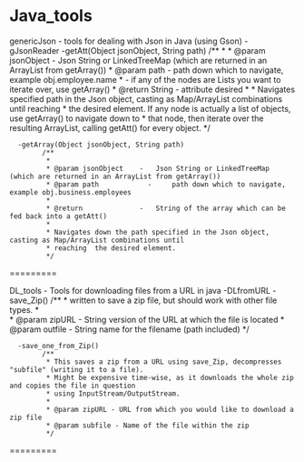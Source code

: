 Java_tools
=========

genericJson - tools for dealing with Json in Java (using Gson)
    -gJsonReader
      -getAtt(Object jsonObject, String path)
        	/**
        	 * 
        	 * @param jsonObject 	- 	Json String or LinkedTreeMap (which are returned in an ArrayList from getArray()) 
        	 * @param path 			  - 	path down which to navigate, example obj.employee.name
        	 * 								    -   if any of the nodes are Lists you want to iterate over, use getArray()
        	 * @return	String    -   attribute desired
        	 * 
        	 * Navigates specified path in the Json object, casting as Map/ArrayList combinations until reaching
        	 * the desired element.  If any node is actually a list of objects, use getArray() to navigate down to
        	 * that node, then iterate over the resulting ArrayList, calling getAtt() for every object.
        	 */
        	 
      -getArray(Object jsonObject, String path)
        	/**
        	 * 
        	 * @param jsonObject 	- 	Json String or LinkedTreeMap (which are returned in an ArrayList from getArray())
        	 * @param path 			  - 	path down which to navigate, example obj.business.employees
        	 * 								    
        	 * @return				- 	String of the array which can be fed back into a getAtt() 
        	 * 
        	 * Navigates down the path specified in the Json object, casting as Map/ArrayList combinations until
        	 * reaching  the desired element. 
        	 */
=========

DL_tools - Tools for downloading files from a URL in java
    -DLfromURL
      -save_Zip()
        	/**
        	 * written to save a zip file, but should work with other file types.
        	 *  
        	 * @param zipURL  - String version of the URL at which the file is located
        	 * @param outfile - String name for the filename (path included) 
        	 */
      
      -save_one_from_Zip()
        	/**
          	 * This saves a zip from a URL using save_Zip, decompresses "subfile" (writing it to a file).
          	 * Might be expensive time-wise, as it downloads the whole zip and copies the file in question
          	 * using InputStream/OutputStream. 
          	 * 
          	 * @param zipURL - URL from which you would like to download a zip file
          	 * @param subfile - Name of the file within the zip
          	 */
=========


